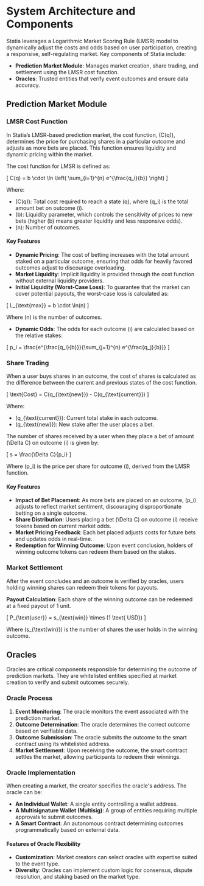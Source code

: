 # System Architecture and Components

Statia leverages a Logarithmic Market Scoring Rule (LMSR) model to dynamically adjust the costs and odds based on user participation, creating a responsive, self-regulating market. Key components of Statia include:

- **Prediction Market Module**: Manages market creation, share trading, and settlement using the LMSR cost function.
- **Oracles**: Trusted entities that verify event outcomes and ensure data accuracy.

## Prediction Market Module

### LMSR Cost Function

In Statia’s LMSR-based prediction market, the cost function, \(C(q)\), determines the price for purchasing shares in a particular outcome and adjusts as more bets are placed. This function ensures liquidity and dynamic pricing within the market.

The cost function for LMSR is defined as:

\[ 
C(q) = b \cdot \ln \left( \sum_{i=1}^{n} e^{\frac{q_i}{b}} \right)
\]

Where:
- \(C(q)\): Total cost required to reach a state \(q\), where \(q_i\) is the total amount bet on outcome \(i\).
- \(b\): Liquidity parameter, which controls the sensitivity of prices to new bets (higher \(b\) means greater liquidity and less responsive odds).
- \(n\): Number of outcomes.

#### Key Features

- **Dynamic Pricing**: The cost of betting increases with the total amount staked on a particular outcome, ensuring that odds for heavily favored outcomes adjust to discourage overloading.
- **Market Liquidity**: Implicit liquidity is provided through the cost function without external liquidity providers.
- **Initial Liquidity (Worst-Case Loss)**: To guarantee that the market can cover potential payouts, the worst-case loss is calculated as:

\[
L_{\text{max}} = b \cdot \ln(n)
\]

Where \(n\) is the number of outcomes.

- **Dynamic Odds**: The odds for each outcome \(i\) are calculated based on the relative stakes:

\[
p_i = \frac{e^{\frac{q_i}{b}}}{\sum_{j=1}^{n} e^{\frac{q_j}{b}}}
\]

### Share Trading

When a user buys shares in an outcome, the cost of shares is calculated as the difference between the current and previous states of the cost function.

\[
\text{Cost} = C(q_{\text{new}}) - C(q_{\text{current}})
\]

Where:
- \(q_{\text{current}}\): Current total stake in each outcome.
- \(q_{\text{new}}\): New stake after the user places a bet.

The number of shares received by a user when they place a bet of amount \(\Delta C\) on outcome \(i\) is given by:

\[
s = \frac{\Delta C}{p_i}
\]

Where \(p_i\) is the price per share for outcome \(i\), derived from the LMSR function.

#### Key Features

- **Impact of Bet Placement**: As more bets are placed on an outcome, \(p_i\) adjusts to reflect market sentiment, discouraging disproportionate betting on a single outcome.
- **Share Distribution**: Users placing a bet \(\Delta C\) on outcome \(i\) receive tokens based on current market odds.
- **Market Pricing Feedback**: Each bet placed adjusts costs for future bets and updates odds in real-time.
- **Redemption for Winning Outcome**: Upon event conclusion, holders of winning outcome tokens can redeem them based on the stakes.

### Market Settlement

After the event concludes and an outcome is verified by oracles, users holding winning shares can redeem their tokens for payouts. 

**Payout Calculation**: Each share of the winning outcome can be redeemed at a fixed payout of 1 unit.

\[
P_{\text{user}} = s_{\text{win}} \times (1 \text{ USD})
\]

Where \(s_{\text{win}}\) is the number of shares the user holds in the winning outcome.

## Oracles

Oracles are critical components responsible for determining the outcome of prediction markets. They are whitelisted entities specified at market creation to verify and submit outcomes securely.

### Oracle Process

1. **Event Monitoring**: The oracle monitors the event associated with the prediction market.
2. **Outcome Determination**: The oracle determines the correct outcome based on verifiable data.
3. **Outcome Submission**: The oracle submits the outcome to the smart contract using its whitelisted address.
4. **Market Settlement**: Upon receiving the outcome, the smart contract settles the market, allowing participants to redeem their winnings.

### Oracle Implementation

When creating a market, the creator specifies the oracle's address. The oracle can be:

- **An Individual Wallet**: A single entity controlling a wallet address.
- **A Multisignature Wallet (Multisig)**: A group of entities requiring multiple approvals to submit outcomes.
- **A Smart Contract**: An autonomous contract determining outcomes programmatically based on external data.

#### Features of Oracle Flexibility

- **Customization**: Market creators can select oracles with expertise suited to the event type.
- **Diversity**: Oracles can implement custom logic for consensus, dispute resolution, and staking based on the market type.
